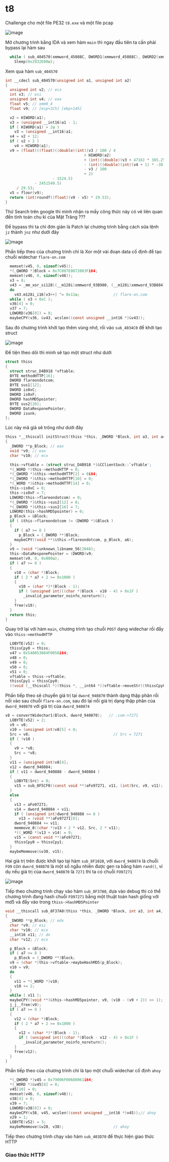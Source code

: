 # t8

Challenge cho một file PE32 ``t8.exe`` và một file pcap

![image](https://github.com/user-attachments/assets/f2a19dee-1ed5-4258-81e0-25d9b6c4060a)

Mở chương trình bằng IDA và xem hàm ``main`` thì ngay đầu tiên ta cần phải bypass lại hàm sau

```C
  while ( sub_404570(xmmword_45088C, DWORD1(xmmword_45088C), DWORD2(xmmword_45088C), HIDWORD(xmmword_45088C)) != 15 )
    Sleep(0x2932E00u);
```

Xem qua hàm ``sub_404570`` 

```C
int __cdecl sub_404570(unsigned int a1, unsigned int a2)
{
  unsigned int v2; // ecx
  int v3; // esi
  unsigned int v4; // eax
  float v5; // xmm0_4
  float v9; // [esp+2Ch] [ebp+14h]

  v2 = HIWORD(a1);
  v3 = (unsigned __int16)a1 - 1;
  if ( HIWORD(a1) > 2u )
    v3 = (unsigned __int16)a1;
  v4 = v2 + 12;
  if ( v2 > 2 )
    v4 = HIWORD(a1);
  v9 = (float)((float)((double)(int)(v3 / 100 / 4
                                   + HIWORD(a2)
                                   + (int)((double)(v3 + 4716) * 365.25)
                                   - (int)((double)(int)(v4 + 1) * -30.6001)
                                   - v3 / 100
                                   + 2)
                     - 1524.5)
             - 2451549.5)
     / 29.53;
  v5 = floor(v9);
  return (int)roundf((float)(v9 - v5) * 29.53);
}
```

Thử Search trên google thì mình nhận ra mấy công thức này có vẻ liên quan đến tính toán chu kì của Mặt Trăng ???

Để bypass thì ta chỉ đơn giản là Patch lại chương trình bằng cách sửa lệnh ``jz`` thành ``jnz`` như dưới đây

![image](https://github.com/user-attachments/assets/7a634fa8-b95d-47cd-86eb-0d5c3337c827)

Phần tiếp theo của chương trình chỉ là Xor một vài đoạn data cố định để tạo chuỗi widechar ``flare-on.com``

```C
  memset(v45, 0, sizeof(v45));
  *(_QWORD *)Block = 0x7C007E0072003Fi64;
  memset(v46, 0, sizeof(v46));
  v3 = 8;
  v43 = _mm_xor_si128((__m128i)xmmword_93B980, (__m128i)xmmword_93B884);
  do
    v43.m128i_i16[v3++] ^= 0x11u;               // flare-on.com
  while ( v3 < 0xC );
  v36[4] = 0;
  v37 = 7;
  LOWORD(v36[0]) = 0;
  maybeCPY(v36, &v43, wcslen((const unsigned __int16 *)&v43));
```

Sau đó chương trình khởi tạo thêm vùng nhớ, rồi vào ``sub_4034C0`` để khởi tạo struct

![image](https://github.com/user-attachments/assets/3391cfcc-2101-451b-8c57-21045ed07cc9)

Để tiện theo dõi thì mình sẽ tạo một struct như dưới

```C
struct thiss
{
  struct struc_D4B918 *vftable;
  BYTE methodHTTP[16];
  DWORD flareondotcom;
  BYTE sus1[12];
  DWORD is0xC;
  DWORD is0xF;
  DWORD hashMD5pointer;
  BYTE sus2[20];
  DWORD DataResponePointer;
  DWORD isunk;
};
```

Lúc này mã giả sẽ trông như dưới đây

```C
thiss *__thiscall initStruct(thiss *this, _DWORD *Block, int a3, int a4, int a5, int a6, unsigned int a7)
{
  _DWORD **p_Block; // eax
  void *v9; // eax
  char *v10; // ecx

  this->vftable = (struct struc_D4B918 *)&CClientSock::`vftable';
  *(_WORD *)this->methodHTTP = 0;
  *(_QWORD *)&this->methodHTTP[2] = 0i64;
  *(_DWORD *)&this->methodHTTP[10] = 0;
  *(_WORD *)&this->methodHTTP[14] = 0;
  this->is0xC = 0;
  this->is0xF = 7;
  LOWORD(this->flareondotcom) = 0;
  *(_DWORD *)&this->sus2[12] = 0;
  *(_DWORD *)&this->sus2[16] = 7;
  LOWORD(this->hashMD5pointer) = 0;
  p_Block = &Block;
  if ( &this->flareondotcom != (DWORD *)&Block )
  {
    if ( a7 >= 8 )
      p_Block = (_DWORD **)Block;
    maybeCPY((void **)&this->flareondotcom, p_Block, a6);
  }
  v9 = (void *)unknown_libname_56(2048);
  this->DataResponePointer = (DWORD)v9;
  memset(v9, 0, 0x800u);
  if ( a7 >= 8 )
  {
    v10 = (char *)Block;
    if ( 2 * a7 + 2 >= 0x1000 )
    {
      v10 = (char *)*(Block - 1);
      if ( (unsigned int)((char *)Block - v10 - 4) > 0x1F )
        _invalid_parameter_noinfo_noreturn();
    }
    free(v10);
  }
  return this;
}
```

Quay trở lại với hàm ``main``, chương trình tạo chuỗi ``POST`` dạng widechar rồi đẩy vào ``thiss->methodHTTP``

```C
  LOBYTE(v52) = 0;
  thissCpy0 = thiss;
  v47 = 0x540053004F0050i64;
  v48 = 0;
  v49 = 0;
  v50 = 0;
  v51 = 0;
  vftable = thiss->vftable;
  thissCpy1 = thissCpy0;
  ((void (__thiscall *)(thiss *, __int64 *))vftable->moveStr)(thissCpy0, &v47);
```

Phần tiếp theo sẽ chuyển giá trị tại ``dword_940870`` thành dạng thập phân rồi nối vào sau chuỗi ``flare-on.com``, sau đó lại nối giá trị dạng thập phân của ``dword_940870`` với giá trị của ``dword_940874``

```C
v8 = convertWidechar1(Block, dword_940870);   // .com->7271
  LOBYTE(v52) = 2;
  v9 = v8;
  v10 = (unsigned int)v8[5] < 8;
  Src = v8;                                     // Src = 7271
  if ( !v10 )
  {
    v9 = *v8;
    Src = *v8;
  }
  v11 = (unsigned int)v8[4];
  v12 = dword_940884;
  if ( v11 > dword_940888 - dword_940884 )
  {
    LOBYTE(Src) = 0;
    v15 = sub_8F5CF0((const void **)aFo97271, v11, (int)Src, v9, v11);
  }
  else
  {
    v13 = aFo97271;
    v14 = dword_940884 + v11;
    if ( (unsigned int)dword_940888 >= 8 )
      v13 = (void **)aFo97271[0];
    dword_940884 += v11;
    memmove_0((char *)v13 + 2 * v12, Src, 2 * v11);
    *((_WORD *)v13 + v14) = 0;
    v15 = (const void **)aFo97271;
    thissCpy0 = thissCpy1;
  }
  maybeMemmove(&v30, v15);
```

Hai giá trị trên được khởi tạo tại hàm ``sub_8F1020``, với ``dword_940874`` là chuỗi ``FO9`` còn ``dword_940870`` là một số ngẫu nhiên được gen ra bằng hàm ``rand()``, ví dụ nếu giá trị của ``dword_940870`` là ``7271`` thì ta có chuỗi ``FO97271``

![image](https://github.com/user-attachments/assets/ffa20a1f-b270-42a0-ab23-d57c0c5ed2ff)

Tiếp theo chương trình chạy vào hàm ``sub_8F37A0``, dựa vào debug thì có thể chương trình đang hash chuỗi ``FO97271`` bằng một thuật toán hash giống với md5 và đẩy vào trong ``thiss->hashMD5Pointer``

```C
void __thiscall sub_8F37A0(thiss *this, _DWORD *Block, int a3, int a4, int a5, int a6, unsigned int a7)
{
  _DWORD **p_Block; // edx
  char *v9; // esi
  char *v10; // ecx
  __int16 v11; // dx
  char *v12; // ecx

  p_Block = &Block;
  if ( a7 >= 8 )
    p_Block = (_DWORD **)Block;
  v9 = (char *)this->vftable->maybeHashMD5(p_Block);
  v10 = v9;
  do
  {
    v11 = *(_WORD *)v10;
    v10 += 2;
  }
  while ( v11 );
  maybeCPY((void **)&this->hashMD5pointer, v9, (v10 - (v9 + 2)) >> 1);
  j_j__free(v9);
  if ( a7 >= 8 )
  {
    v12 = (char *)Block;
    if ( 2 * a7 + 2 >= 0x1000 )
    {
      v12 = (char *)*(Block - 1);
      if ( (unsigned int)((char *)Block - v12 - 4) > 0x1F )
        _invalid_parameter_noinfo_noreturn();
    }
    free(v12);
  }
}
```

Phần tiếp theo của chương trình chỉ là tạo một chuỗi widechar cố định ``ahoy``

```C
  *(_QWORD *)v45 = 0x79006F00680061i64;
  *(_WORD *)&v45[8] = 0;
  v45[10] = 0;
  memset(v46, 0, sizeof(v46));
  v38[4] = 0;
  v39 = 7;
  LOWORD(v38[0]) = 0;
  maybeCPY(v38, v45, wcslen((const unsigned __int16 *)v45));// ahoy
  v29 = 1;
  LOBYTE(v52) = 3;
  maybeMemmove(&v28, v38);                      // ahoy
```

Tiếp theo chương trình chạy vào hàm ``sub_403D70`` để thực hiện giao thức HTTP

### Giao thức HTTP


